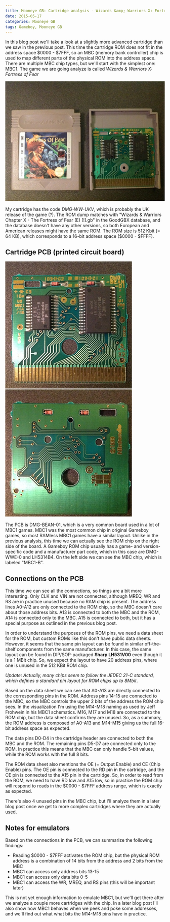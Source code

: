 ```yaml
---
title: Mooneye GB: Cartridge analysis - Wizards &amp; Warriors X: Fortress of Fear (MBC1)
date: 2015-05-17
categories: Mooneye GB
tags: Gameboy, Mooneye GB
---
```


In this blog post we'll take a look at a slightly more advanced cartridge than we saw in the
previous post. This time the cartridge ROM does not fit in the address space $0000 - $7FFF, so an
MBC (memory bank controller) chip is used to map different parts of the physical ROM into the
address space. There are multiple MBC chip types, but we'll start with the simplest one: MBC1. The
game we are going analyze is called *Wizards & Warriors X: Fortress of Fear*

<p class="text-center">
<a href="/images/gameboy-boards/DMG-BEAN-01.DMG-WW-UKV.jpg">
<img alt="" width="600" src="/images/gameboy-boards/DMG-BEAN-01.DMG-WW-UKV.small.jpg">
</a>
</p>

My cartridge has the code *DMG-WW-UKV*, which is probably the UK release of the game (?). The ROM
dump matches with "Wizards & Warriors Chapter X - The Fortress of Fear (E) [!].gb" in the GoodGBX
database, and the database doesn't have any other versions, so both European and American releases
might have the same ROM. The ROM size is 512 Kbit (= 64 KB), which corresponds to a 16-bit address
space ($0000 - $FFFF).

## Cartridge PCB (printed circuit board)

<script src="/js/gb-pcb-vis.js"></script>
<div data-is="gbpcbvis" class="gbpcbvis">
  <noscript>
    <a href="/images/gameboy-boards/DMG-BEAN-01.DMG-WW-UKV.front.jpg">
      <img alt="" width="400" src="/images/gameboy-boards/DMG-BEAN-01.DMG-WW-UKV.front.small.jpg">
    </a>
    <a href="/images/gameboy-boards/DMG-BEAN-01.DMG-WW-UKV.back.jpg">
      <img alt="" width="400" src="/images/gameboy-boards/DMG-BEAN-01.DMG-WW-UKV.back.small.jpg">
    </a>
  </noscript>
</div>
<script>
  gbPcbVis.mount('gbpcbvis', {
    connections: gbPcbVis.connections.cartridge.concat([
      'M14', 'M15', 'M16', 'M17', 'M18', 'Unused'
    ]),
    images: [{
      thumb: '/images/gameboy-boards/DMG-BEAN-01.DMG-WW-UKV.front.small.jpg',
      href: '/images/gameboy-boards/DMG-BEAN-01.DMG-WW-UKV.front.jpg',
      svg: '/images/gameboy-boards/DMG-BEAN-01.DMG-WW-UKV.front.svg'
    }, {
      thumb: '/images/gameboy-boards/DMG-BEAN-01.DMG-WW-UKV.back.small.jpg',
      href: '/images/gameboy-boards/DMG-BEAN-01.DMG-WW-UKV.back.jpg',
      svg: '/images/gameboy-boards/DMG-BEAN-01.DMG-WW-UKV.back.svg'
    }]
  });
</script>

The PCB is DMG-BEAN-01, which is a very common board used in a lot of MBC1 games. MBC1 was the most
common chip in original Gameboy games, so most RAMless MBC1 games have a similar layout. Unlike in
the previous analysis, this time we can actually see the ROM chip on the right side of the board. A
Gameboy ROM chip usually has a game- and version-specific code and a manufacturer part code, which
in this case are DMG-WWE-0 and LH5314B4. On the left side we can see the MBC chip, which is labeled
"MBC1-B".

## Connections on the PCB

This time we can see all the connections, so things are a bit more interesting. Only CLK and VIN are
not connected, although MREQ, WR and RS are in practice unused because no RAM chip is present. The
address lines A0-A12 are only connected to the ROM chip, so the MBC doesn't care about those address
bits. A13 is connected to both the MBC and the ROM, A14 is connected only to the MBC. A15 is
connected to both, but it has a special purpose as outlined in the previous blog post.

In order to understand the purposes of the ROM pins, we need a data sheet for the ROM, but custom
ROMs like this don't have public data sheets. However, it seems that the same pin layout can be
found in similar off-the-shelf components from the same manufacturer. In this case, the same layout
can be found in DIP/SOP-packaged **Sharp LH531V00** even though it is a 1 MBit chip. So, we expect
the layout to have 20 address pins, where one is unused in the 512 KBit ROM chip.

*Update: Actually, many chips seem to follow the JEDEC 21-C standard, which defines a standard pin
layout for ROM chips up to 8Mbit*. 

Based on the data sheet we can see that A0-A13 are directly connected to the corresponding pins in
the ROM. Address pins 14-15 are connected to the MBC, so the MBC controls the upper 2 bits of the
address the ROM chip sees. In the visualization I'm using the M14-M18 naming as used by Jeff
Frohwein in his MBC1 schematics. M16, M17 and M18 are connected to the ROM chip, but the data sheet
confirms they are unused. So, as a summary, the ROM address is composed of A0-A13 and M14-M15 giving
us the full 16-bit address space as expected.

The data pins D0-D4 in the cartridge header are connected to both the MBC and the ROM. The remaining
pins D5-D7 are connected only to the ROM. In practice this means that the MBC can only handle 5-bit
values, while the ROM works with the full 8 bits.

The ROM data sheet also mentions the OE (= Output Enable) and CE (Chip Enable) pins. The OE pin is
connected to the RD pin in the cartridge, and the CE pin is connected to the A15 pin in the
cartridge. So, in order to read from the ROM, we need to have RD low and A15 low, so in practice the
ROM chip will respond to reads in the $0000 - $7FFF address range, which is exactly as expected.

There's also 4 unused pins in the MBC chip, but I'll analyze them in a later blog post once we get
to more complex cartridges where they are actually used.

## Notes for emulators

Based on the connections in the PCB, we can summarize the following findings:

+ Reading $0000 - $7FFF activates the ROM chip, but the physical ROM address is a combination of
  14 bits from the address and 2 bits from the MBC
+ MBC1 can access only address bits 13-15
+ MBC1 can access only data bits 0-5
+ MBC1 can access the WR, MREQ, and RS pins (this will be important later)

This is not yet enough information to emulate MBC1, but we'll get there after we analyze a couple
more cartridges with the chip. In a later blog post I'll also show how MBC1 behaves when we peek and
poke some addresses, and we'll find out what what bits the M14-M18 pins have in practice.
